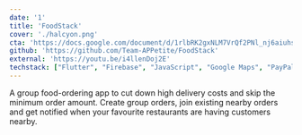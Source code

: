 ```yaml
---
date: '1'
title: 'FoodStack'
cover: './halcyon.png'
cta: 'https://docs.google.com/document/d/1rlbRK2gxNLM7VrQf2PNl_nj6aiuhsDKyiJ3leHSIkTU/edit?usp=sharing'
github: 'https://github.com/Team-APPetite/FoodStack'
external: 'https://youtu.be/i4llenDoj2E'
techstack: ["Flutter", "Firebase", "JavaScript", "Google Maps", "PayPal"]
---
```

A group food-ordering app to cut down high delivery costs and skip the minimum order amount. Create group orders, join existing nearby orders and get notified when your favourite restaurants are having customers nearby.
